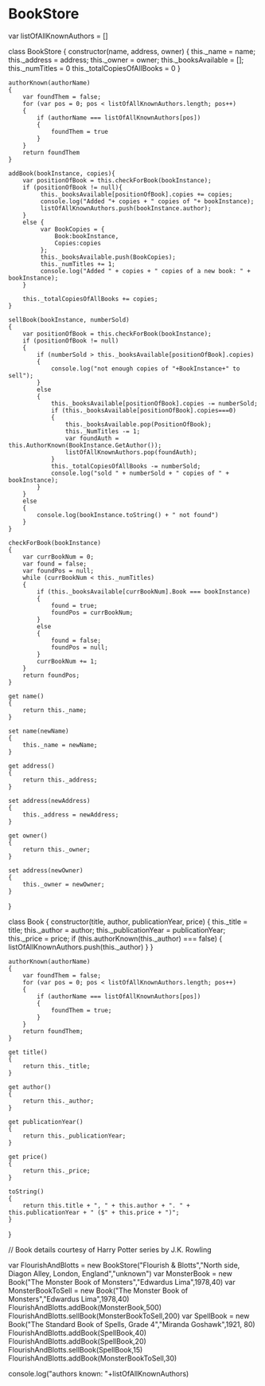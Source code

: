 # BookStore

var listOfAllKnownAuthors = []

class BookStore
{
    constructor(name, address, owner)
	{
        this._name = name;
        this._address = address;
        this._owner = owner;
        this._booksAvailable = [];
        this._numTitles = 0
        this._totalCopiesOfAllBooks = 0
    }

    authorKnown(authorName)
	{
        var foundThem = false;
        for (var pos = 0; pos < listOfAllKnownAuthors.length; pos++)
		{
            if (authorName === listOfAllKnownAuthors[pos])
			{
                foundThem = true
            }
        }
        return foundThem
    }

    addBook(bookInstance, copies){
        var positionOfBook = this.checkForBook(bookInstance);
        if (positionOfBook != null){
             this._booksAvailable[positionOfBook].copies += copies;
             console.log("Added "+ copies + " copies of "+ bookInstance);
             listOfAllKnownAuthors.push(bookInstance.author);
        }
        else {
             var BookCopies = {
                 Book:bookInstance,
                 Copies:copies
             };
             this._booksAvailable.push(BookCopies);
             this._numTitles += 1;
             console.log("Added " + copies + " copies of a new book: " + bookInstance);
        }

        this._totalCopiesOfAllBooks += copies;
    }

    sellBook(bookInstance, numberSold)
	{
        var positionOfBook = this.checkForBook(bookInstance);
        if (positionOfBook != null)
		{
            if (numberSold > this._booksAvailable[positionOfBook].copies)
			{
                console.log("not enough copies of "+BookInstance+" to sell");
            }
            else
			{
                this._booksAvailable[positionOfBook].copies -= numberSold;
                if (this._booksAvailable[positionOfBook].copies===0)
				{
                    this._booksAvailable.pop(PositionOfBook);
                    this._NumTitles -= 1;
                    var foundAuth = this.AuthorKnown(BookInstance.GetAuthor());
                    listOfAllKnownAuthors.pop(foundAuth);
                }
                this._totalCopiesOfAllBooks -= numberSold;
                console.log("sold " + numberSold + " copies of " + bookInstance);
            }
        }
        else
		{
            console.log(bookInstance.toString() + " not found")
        }
    }

    checkForBook(bookInstance)
	{
        var currBookNum = 0;
        var found = false;
        var foundPos = null;
        while (currBookNum < this._numTitles)
		{
            if (this._booksAvailable[currBookNum].Book === bookInstance)
			{
                found = true;
                foundPos = currBookNum;
            }
            else
			{
                found = false;
                foundPos = null;
            }
            currBookNum += 1;
        }
        return foundPos;
    }

    get name()
	{
        return this._name;
    }

    set name(newName)
	{
        this._name = newName;
    }

    get address()
	{
        return this._address;
    }

    set address(newAddress)
	{
        this._address = newAddress;
    }

    get owner()
	{
        return this._owner;
    }

    set address(newOwner)
	{
        this._owner = newOwner;
    }
}

class Book
{
    constructor(title, author, publicationYear, price)
	{
        this._title = title;
        this._author = author;
        this._publicationYear = publicationYear;
        this._price = price;
        if (this.authorKnown(this._author) === false)
		{
            listOfAllKnownAuthors.push(this._author)
        }
    }

    authorKnown(authorName)
	{
        var foundThem = false;
        for (var pos = 0; pos < listOfAllKnownAuthors.length; pos++)
		{
            if (authorName === listOfAllKnownAuthors[pos])
			{
                foundThem = true;
            }
        }
        return foundThem;
    }

    get title()
	{
        return this._title;
    }

    get author()
	{
        return this._author;
    }

    get publicationYear()
	{
        return this._publicationYear;
    }

    get price()
	{
        return this._price;
    }

	toString()
	{
        return this.title + ", " + this.author + ". " + this.publicationYear + " ($" + this.price + ")";
    }
}

// Book details courtesy of Harry Potter series by J.K. Rowling

var FlourishAndBlotts = new BookStore("Flourish &amp; Blotts","North side, Diagon Alley, London, England","unknown")
var MonsterBook = new Book("The Monster Book of Monsters","Edwardus Lima",1978,40)
var MonsterBookToSell = new Book("The Monster Book of Monsters","Edwardus Lima",1978,40)
FlourishAndBlotts.addBook(MonsterBook,500)
FlourishAndBlotts.sellBook(MonsterBookToSell,200)
var SpellBook = new Book("The Standard Book of Spells, Grade 4","Miranda Goshawk",1921, 80)
FlourishAndBlotts.addBook(SpellBook,40)
FlourishAndBlotts.addBook(SpellBook,20)
FlourishAndBlotts.sellBook(SpellBook,15)
FlourishAndBlotts.addBook(MonsterBookToSell,30)

console.log("authors known: "+listOfAllKnownAuthors)
